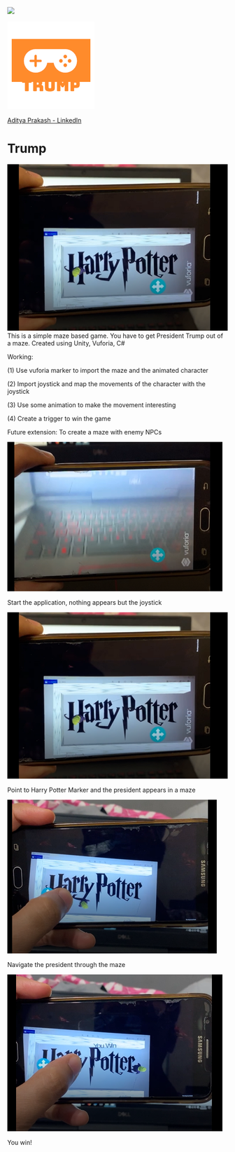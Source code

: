 ![](https://github.com/adityaiiitv/Trump/blob/master/Pictures/trump.gif)

![](https://github.com/adityaiiitv/Trump/blob/master/Pictures/b28ce487-4617-4343-9b1c-bdb2cb5b8123.png)
<div class="LI-profile-badge"  data-version="v1" data-size="medium" data-locale="en_US" data-type="vertical" data-theme="light" data-vanity="aditya-prakash-74039b14b"><a class="LI-simple-link" href='https://www.linkedin.com/in/aditya-prakash-74039b14b?trk=profile-badge'>Aditya Prakash - LinkedIn</a></div>

# Trump
![The](https://github.com/adityaiiitv/Trump/blob/master/Pictures/2.PNG)
This is a simple maze based game. You have to get President Trump out of a maze. Created using Unity, Vuforia, C#

Working:

(1) Use vuforia marker to import the maze and the animated character

(2) Import joystick and map the movements of the character with the joystick

(3) Use some animation to make the movement interesting

(4) Create a trigger to win the game


Future extension: To create a maze with enemy NPCs

![](https://github.com/adityaiiitv/Trump/blob/master/Pictures/1.PNG)

Start the application, nothing appears but the joystick



![The President is here](https://github.com/adityaiiitv/Trump/blob/master/Pictures/2.PNG)

Point to Harry Potter Marker and the president appears in a maze



![](https://github.com/adityaiiitv/Trump/blob/master/Pictures/3.PNG)

Navigate the president through the maze



![](https://github.com/adityaiiitv/Trump/blob/master/Pictures/4.PNG)

You win!


